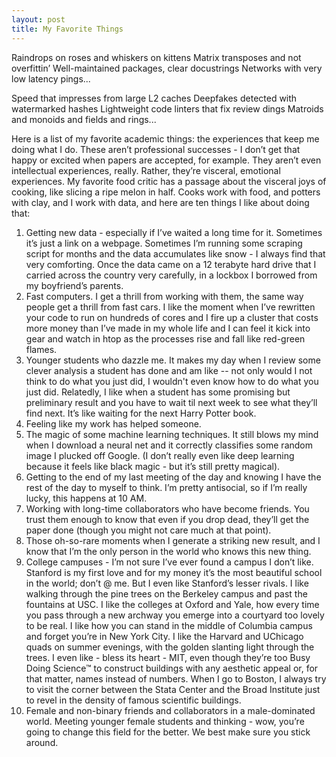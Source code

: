```yaml
---
layout: post
title: My Favorite Things
---
```


Raindrops on roses and whiskers on kittens
Matrix transposes and not overfittin’
Well-maintained packages, clear docustrings
Networks with very low latency pings...

Speed that impresses from large L2 caches
Deepfakes detected with watermarked hashes
Lightweight code linters that fix review dings
Matroids and monoids and fields and rings...

Here is a list of my favorite academic things: the experiences that keep me doing what I do. These aren’t professional successes - I don’t get that happy or excited when papers are accepted, for example. They aren’t even intellectual experiences, really. Rather, they’re visceral, emotional experiences. My favorite food critic has a passage about the visceral joys of cooking, like slicing a ripe melon in half. Cooks work with food, and potters with clay, and I work with data, and here are ten things I like about doing that: 

1. Getting new data - especially if I’ve waited a long time for it. Sometimes it’s just a link on a webpage. Sometimes I’m running some scraping script for months and the data accumulates like snow - I always find that very comforting. Once the data came on a 12 terabyte hard drive that I carried across the country very carefully, in a lockbox I borrowed from my boyfriend’s parents. 
2. Fast computers. I get a thrill from working with them, the same way people get a thrill from fast cars. I like the moment when I’ve rewritten your code to run on hundreds of cores and I fire up a cluster that costs more money than I’ve made in my whole life and I can feel it kick into gear and watch in htop as the processes rise and fall like red-green flames. 
3. Younger students who dazzle me. It makes my day when I review some clever analysis a student has done and am like -- not only would I not think to do what you just did, I wouldn't even know how to do what you just did. Relatedly, I like when a student has some promising but preliminary result and you have to wait til next week to see what they’ll find next. It’s like waiting for the next Harry Potter book. 
4. Feeling like my work has helped someone.
5. The magic of some machine learning techniques. It still blows my mind when I download a neural net and it correctly classifies some random image I plucked off Google. (I don’t really even like deep learning because it feels like black magic - but it’s still pretty magical). 
7. Getting to the end of my last meeting of the day and knowing I have the rest of the day to myself to think. I’m pretty antisocial, so if I’m really lucky, this happens at 10 AM. 
10. Working with long-time collaborators who have become friends. You trust them enough to know that even if you drop dead, they’ll get the paper done (though you might not care much at that point).
8. Those oh-so-rare moments when I generate a striking new result, and I know that I’m the only person in the world who knows this new thing. 
9. College campuses - I’m not sure I’ve ever found a campus I don’t like. Stanford is my first love and for my money it’s the most beautiful school in the world; don’t @ me. But I even like Stanford’s lesser rivals. I like walking through the pine trees on the Berkeley campus and past the fountains at USC. I like the colleges at Oxford and Yale, how every time you pass through a new archway you emerge into a courtyard too lovely to be real. I like how you can stand in the middle of Columbia campus and forget you’re in New York City. I like the Harvard and UChicago quads on summer evenings, with the golden slanting light through the trees. I even like - bless its heart - MIT, even though they’re too Busy Doing Science™ to construct buildings with any aesthetic appeal or, for that matter, names instead of numbers. When I go to Boston, I always try to visit the corner between the Stata Center and the Broad Institute just to revel in the density of famous scientific buildings. 
10. Female and non-binary friends and collaborators in a male-dominated world. Meeting younger female students and thinking - wow, you’re going to change this field for the better. We best make sure you stick around. 


